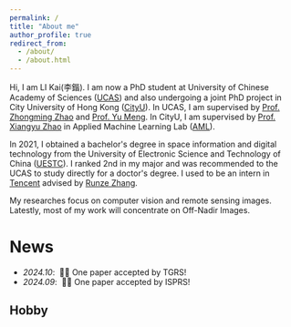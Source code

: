 ```yaml
---
permalink: /
title: "About me"
author_profile: true
redirect_from: 
  - /about/
  - /about.html
---
```


Hi, I am LI Kai(李鍇). I am now a PhD student at University of Chinese Academy of Sciences ([UCAS](https://english.ucas.ac.cn/)) and also undergoing a joint PhD project in City University of Hong Kong ([CityU](https://www.cityu.edu.hk/)). In UCAS, I am supervised by [Prof. Zhongming Zhao](http://aircas.ac.cn/ykjs/lrld/201909/t20190903_5375259.html) and [Prof. Yu Meng](https://people.ucas.ac.cn/~0010249). In CityU, I am supervised by [Prof. Xiangyu Zhao](https://zhaoxyai.github.io/) in Applied Machine Learning Lab ([AML](https://aml-cityu.github.io/)). 


In 2021, I obtained a bachelor's degree in space information and digital technology from the University of Electronic Science and Technology of China ([UESTC](https://en.uestc.edu.cn/)). I ranked 2nd in my major and was recommended to the UCAS to study directly for a doctor's degree. I used to be an intern in [Tencent](https://www.tencent.com/en-us) advised by [Runze Zhang](https://scholar.google.com.hk/citations?user=o41-Nj8AAAAJ&hl=zh-CN&oi=ao). 

My researches focus on computer vision and remote sensing images. Latestly, most of my work will concentrate on Off-Nadir Images.  

News
======

- *2024.10*: &nbsp;🎉🎉 One paper accepted by TGRS!
- *2024.09*: &nbsp;🎉🎉 One paper accepted by ISPRS!


## Hobby
